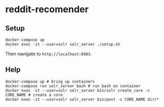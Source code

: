 # reddit-recomender

## Setup

```shell
docker-compose up
docker exec -it --user=solr solr_server ./setup.sh
```

Then navigate to `http://localhost:8983`.

## Help

```shell
docker-compose up # bring up containers
docker-compose run solr_server bash # run bash on container
docker exec -it --user=solr solr_server bin/solr create_core -c CORE_NAME # create a core
docker exec -it --user=solr solr_server bin/post -c CORE_NAME dir/*
```

